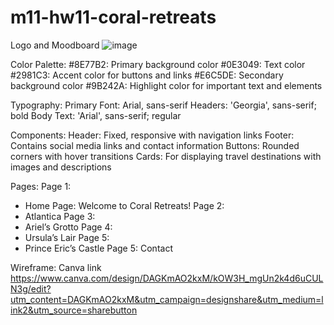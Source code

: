# m11-hw11-coral-retreats
  Logo and Moodboard ![image](https://github.com/user-attachments/assets/26d7add7-0f86-42b8-abd3-334ce6c82114)

Color Palette: 
#8E77B2: Primary background color
#0E3049: Text color
#2981C3: Accent color for buttons and links
#E6C5DE: Secondary background color
#9B242A: Highlight color for important text and elements

Typography:
Primary Font: Arial, sans-serif
Headers: 'Georgia', sans-serif; bold
Body Text: 'Arial', sans-serif; regular

Components:
Header: Fixed, responsive with navigation links
Footer: Contains social media links and contact information
Buttons: Rounded corners with hover transitions
Cards: For displaying travel destinations with images and descriptions

Pages:
Page 1: 
-	Home Page: Welcome to Coral Retreats!
Page 2: 
-	Atlantica
Page 3: 
-	Ariel’s Grotto
Page 4: 
-	Ursula’s Lair
Page 5:
-	Prince Eric’s Castle 
Page 5: Contact 

Wireframe: Canva link https://www.canva.com/design/DAGKmAO2kxM/kOW3H_mgUn2k4d6uCULN3g/edit?utm_content=DAGKmAO2kxM&utm_campaign=designshare&utm_medium=link2&utm_source=sharebutton 
